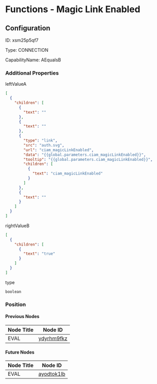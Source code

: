 # Functions - Magic Link Enabled
## Configuration
ID:  xsm25p5qf7

Type: CONNECTION 

CapabilityName: AEqualsB






### Additional Properties
leftValueA
```json 
[
  {
    "children": [
      {
        "text": ""
      },
      {
        "text": ""
      },
      {
        "type": "link",
        "src": "auth.svg",
        "url": "ciam_magicLinkEnabled",
        "data": "{{global.parameters.ciam_magicLinkEnabled}}",
        "tooltip": "{{global.parameters.ciam_magicLinkEnabled}}",
        "children": [
          {
            "text": "ciam_magicLinkEnabled"
          }
        ]
      },
      {
        "text": ""
      }
    ]
  }
]
```


rightValueB
```json 
[
  {
    "children": [
      {
        "text": "true"
      }
    ]
  }
]
```


type
```string 
boolean
```





### Position

#### Previous Nodes
| Node Title | Node ID |
| :------------- | ------------ |
| EVAL | [ydyrhm9fkz](./ydyrhm9fkz.md) | 
 
 #### Future Nodes
| Node Title | Node ID |
| :------------- | ------------ |
| EVAL |[ayodtok1lb](./ayodtok1lb.md) | 